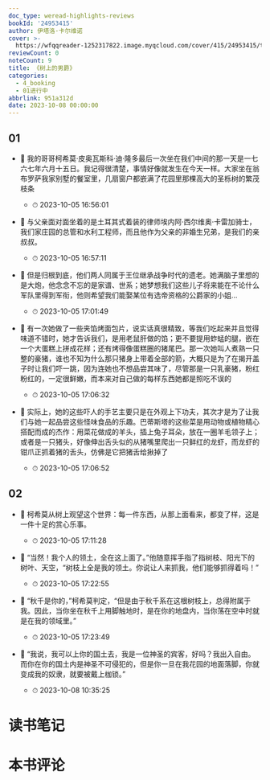 ```yaml
---
doc_type: weread-highlights-reviews
bookId: '24953415'
author: 伊塔洛·卡尔维诺
cover: >-
  https://wfqqreader-1252317822.image.myqcloud.com/cover/415/24953415/t7_24953415.jpg
reviewCount: 0
noteCount: 9
title: 《树上的男爵》
categories:
  - 4_booking
  - 01进行中
abbrlink: 951a312d
date: 2023-10-08 00:00:00
---
```



## 01


- 📌 我的哥哥柯希莫·皮奥瓦斯科·迪·隆多最后一次坐在我们中间的那一天是一七六七年六月十五日。我记得很清楚，事情好像就发生在今天一样。大家坐在翁布罗萨我家别墅的餐室里，几扇窗户都嵌满了花园里那棵高大的圣栎树的繁茂枝条 
    - ⏱ 2023-10-05 16:56:01 

- 📌 与父亲面对面坐着的是土耳其式着装的律师埃内阿·西尔维奥·卡雷加骑士，我们家庄园的总管和水利工程师，而且他作为父亲的非婚生兄弟，是我们的亲叔叔。 
    - ⏱ 2023-10-05 16:57:11 

- 📌 但是归根到底，他们两人同属于王位继承战争时代的遗老。她满脑子里想的是大炮，他念念不忘的是家谱、世系；她梦想我们这些儿子将来能在不论什么军队里得到军衔，他则希望我们能娶某位有选帝资格的公爵家的小姐… 
    - ⏱ 2023-10-05 17:01:49 

- 📌 有一次她做了一些夹馅烤面包片，说实话真很精致，等我们吃起来并且觉得味道不错时，她才告诉我们，是用老鼠肝做的馅；更不要提用蚱蜢的腿，嵌在一个大蛋糕上拼成花样；还有烤得像蛋糕圈的猪尾巴。那一次她叫人煮熟一只整的豪猪，谁也不知为什么那只猪身上带着全部的箭，大概只是为了在揭开盖子时让我们吓一跳，因为连她也不想品尝其味了，尽管那是一只乳豪猪，粉红粉红的，一定很鲜嫩，而本来对自己做的每样东西她都是照吃不误的 
    - ⏱ 2023-10-05 17:06:32 

- 📌 实际上，她的这些吓人的手艺主要只是在外观上下功夫，其次才是为了让我们与她一起品尝这些怪味食品的乐趣。巴蒂斯塔的这些菜是用动物或植物精心搭配而成的杰作：用菜花做成的羊头，插上兔子耳朵，放在一圈羊毛领子上；或者是一只猪头，好像伸出舌头似的从猪嘴里爬出一只鲜红的龙虾，而龙虾的钳爪正抓着猪的舌头，仿佛是它把猪舌给揪掉了 
    - ⏱ 2023-10-05 17:06:52 
## 02


- 📌 柯希莫从树上观望这个世界：每一件东西，从那上面看来，都变了样，这是一件十足的赏心乐事。 
    - ⏱ 2023-10-05 17:11:28 

- 📌 “当然！我个人的领土，全在这上面了。”他随意挥手指了指树枝、阳光下的树叶、天空，“树枝上全是我的领土。你说让人来抓我，他们能够抓得着吗！” 
    - ⏱ 2023-10-05 17:22:55 

- 📌 “秋千是你的，”柯希莫判定，“但是由于秋千系在这根树枝上，总得附属于我。因此，当你坐在秋千上用脚触地时，是在你的地盘内，当你荡在空中时就是在我的领域里。” 
    - ⏱ 2023-10-05 17:23:49 

- 📌 “我说，我可以上你的国土去，我是一位神圣的宾客，好吗？我出入自由。而你在你的国土内是神圣不可侵犯的，但是你一旦在我花园的地面落脚，你就变成我的奴隶，就要被戴上枷锁。” 
    - ⏱ 2023-10-08 10:35:25 

# 读书笔记


# 本书评论
